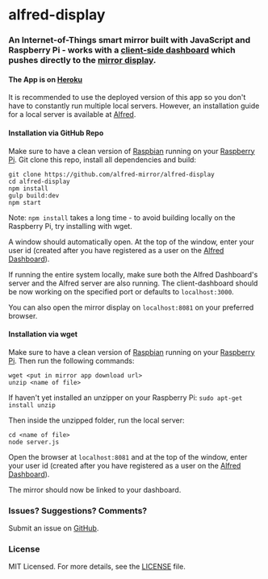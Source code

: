 # alfred-display

### An Internet-of-Things smart mirror built with JavaScript and Raspberry Pi - works with a [client-side dashboard](https://github.com/alfred-mirror/alfred-dashboard) which pushes directly to the [mirror display](https://github.com/alfred-mirror/alfred-display).

#### The App is on [Heroku](http://alfred-new.herokuapp.com/)
It is recommended to use the deployed version of this app so you don't have to constantly run multiple local servers. However, an installation guide for a local server is available at [Alfred](https://github.com/alfred-mirror/alfred).

#### Installation via GitHub Repo
Make sure to have a clean version of [Raspbian](https://www.raspberrypi.org/downloads/raspbian/) running on your [Raspberry Pi](https://www.raspberrypi.org/). Git clone this repo, install all dependencies and build:
```
git clone https://github.com/alfred-mirror/alfred-display
cd alfred-display
npm install
gulp build:dev
npm start
```
Note: ```npm install``` takes a long time - to avoid building locally on the Raspberry Pi, try installing with wget.

A window should automatically open. At the top of the window, enter your user id (created after you have registered as a user on the [Alfred Dashboard](http://alfred-new.herokuapp.com/)).

If running the entire system locally, make sure both the Alfred Dashboard's server and the Alfred server are also running. The client-dashboard should be now working on the specified port or defaults to ```localhost:3000```.

You can also open the mirror display on ```localhost:8081``` on your preferred browser.

#### Installation via wget
Make sure to have a clean version of [Raspbian](https://www.raspberrypi.org/downloads/raspbian/) running on your [Raspberry Pi](https://www.raspberrypi.org/). Then run the following commands:
```
wget <put in mirror app download url>
unzip <name of file>
```
If haven't yet installed an unzipper on your Raspberry Pi: ```sudo apt-get install unzip```

Then inside the unzipped folder, run the local server:  
```
cd <name of file>
node server.js
```

Open the browser at ```localhost:8081``` and at the top of the window, enter your user id (created after you have registered as a user on the [Alfred Dashboard](http://alfred-new.herokuapp.com/)).

The mirror should now be linked to your dashboard.

### Issues? Suggestions? Comments?
Submit an issue on [GitHub](https://github.com/alfred-mirror/alfred-display/issues).

### License
MIT Licensed. For more details, see the [LICENSE](https://github.com/alfred-mirror/alfred-display/blob/master/LICENSE.md) file.
